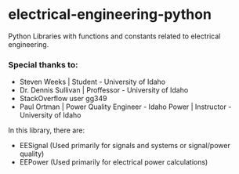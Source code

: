 # electrical-engineering-python
Python Libraries with functions and constants related to electrical engineering.

### Special thanks to:
- Steven Weeks | Student - University of Idaho
- Dr. Dennis Sullivan | Proffessor - University of Idaho
- StackOverflow user gg349
- Paul Ortman | Power Quality Engineer - Idaho Power | Instructor - University of Idaho


In this library, there are:
- EESignal (Used primarily for signals and systems or signal/power quality)
- EEPower (Used primarily for electrical power calculations)
